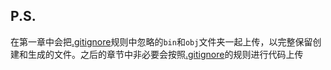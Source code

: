 ## P.S. 
在第一章中会把[.gitignore](https://github.com/NanXiJun1st/Visual-C-Sharp-step-by-step/blob/master/.gitignore)规则中忽略的`bin`和`obj`文件夹一起上传，以完整保留创建和生成的文件。之后的章节中非必要会按照[.gitignore](https://github.com/NanXiJun1st/Visual-C-Sharp-step-by-step/blob/master/.gitignore)的规则进行代码上传